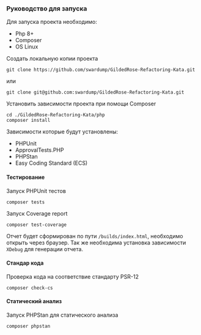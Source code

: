 ### Руководство для запуска
Для запуска проекта необходимо:
* Php 8+
* Composer
* OS Linux

Cоздать локальную копии проекта
```
git clone https://github.com/swardump/GildedRose-Refactoring-Kata.git
```
или
```
git clone git@github.com:swardump/GildedRose-Refactoring-Kata.git
```

Установить зависимости проекта при помощи Composer
```
cd ./GildedRose-Refactoring-Kata/php
composer install
```
Зависимости которые будут установлены:
* PHPUnit
* ApprovalTests.PHP
* PHPStan
* Easy Coding Standard (ECS)

#### Тестирование
Запуск PHPUnit тестов
```
composer tests
```
Запуск Сoverage report
```
composer test-coverage
```
Отчет будет сформирован по пути `/builds/index.html`, необходимо открыть через браузер.
Так же необходима установка зависимости `XDebug` для генерации отчета.

#### Стандар кода
Проверка кода на соответствие стандарту PSR-12
```
composer check-cs
```

#### Статический анализ
Запуск PHPStan для статического анализа
```
composer phpstan
```
